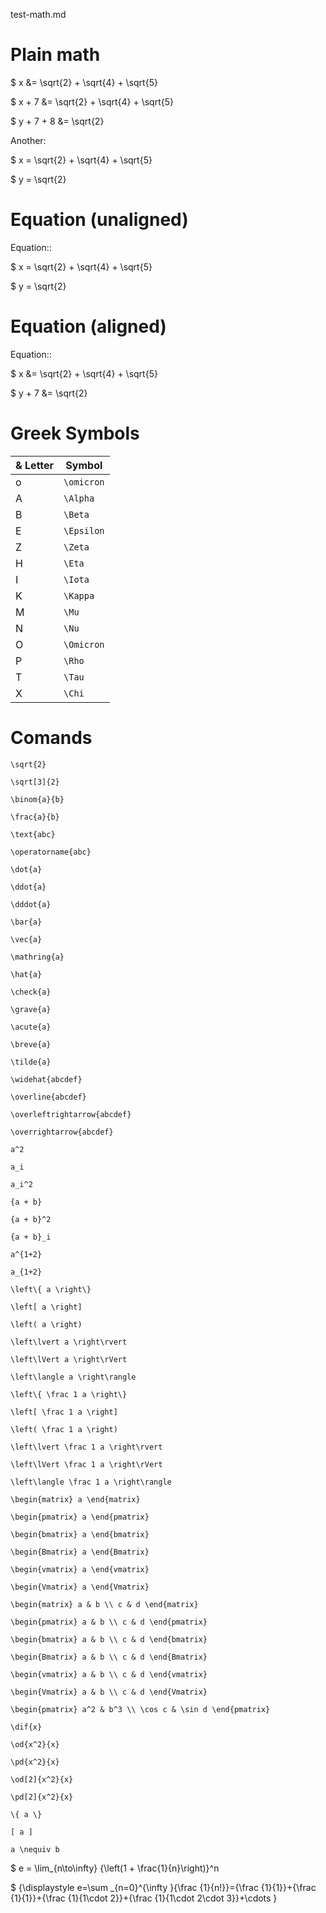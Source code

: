 test-math.md



# Plain math


$ x &= \sqrt{2} + \sqrt{4} + \sqrt{5}

$ x + 7 &= \sqrt{2} + \sqrt{4} + \sqrt{5}

$ y + 7 + 8 &= \sqrt{2} 

Another:

$ x = \sqrt{2} + \sqrt{4} + \sqrt{5}

$ y = \sqrt{2} 



# Equation (unaligned)

Equation::

$ x = \sqrt{2} + \sqrt{4} + \sqrt{5}

$ y = \sqrt{2} 


# Equation (aligned)

Equation::

$ x &= \sqrt{2} + \sqrt{4} + \sqrt{5}

$ y + 7 &= \sqrt{2} 




# Greek Symbols

& Letter|Symbol
  ------|-----------
   o    |``\omicron``
   A    |``\Alpha``
   B    |``\Beta``
   E    |``\Epsilon``
   Z    |``\Zeta``
   H    |``\Eta``
   I    |``\Iota``
   K    |``\Kappa``
   M    |``\Mu``
   N    |``\Nu``
   O    |``\Omicron``
   P    |``\Rho``
   T    |``\Tau``
   X    |``\Chi``



# Comands

``\sqrt{2}``

``\sqrt[3]{2}``

``\binom{a}{b}``

``\frac{a}{b}``

``\text{abc}``

``\operatorname{abc}``

``\dot{a}``

``\ddot{a}``

``\dddot{a}``

``\bar{a}``

``\vec{a}``

``\mathring{a}``

``\hat{a}``

``\check{a}``

``\grave{a}``

``\acute{a}``

``\breve{a}``

``\tilde{a}``

``\widehat{abcdef}``

``\overline{abcdef}``

``\overleftrightarrow{abcdef}``

``\overrightarrow{abcdef}``

``a^2``

``a_i``

``a_i^2``

``{a + b}``

``{a + b}^2``

``{a + b}_i``

``a^{1+2}``

``a_{1+2}``

``\left\{ a \right\}``

``\left[ a \right]``

``\left( a \right)``

``\left\lvert a \right\rvert``

``\left\lVert a \right\rVert``

``\left\langle a \right\rangle``

``\left\{ \frac 1 a \right\}``

``\left[ \frac 1 a \right]``

``\left( \frac 1 a \right)``

``\left\lvert \frac 1 a \right\rvert``

``\left\lVert \frac 1 a \right\rVert``

``\left\langle \frac 1 a \right\rangle``

``\begin{matrix} a \end{matrix}``

``\begin{pmatrix} a \end{pmatrix}``

``\begin{bmatrix} a \end{bmatrix}``

``\begin{Bmatrix} a \end{Bmatrix}``

``\begin{vmatrix} a \end{vmatrix}``

``\begin{Vmatrix} a \end{Vmatrix}``

``\begin{matrix} a & b \\ c & d \end{matrix}``

``\begin{pmatrix} a & b \\ c & d \end{pmatrix}``

``\begin{bmatrix} a & b \\ c & d \end{bmatrix}``

``\begin{Bmatrix} a & b \\ c & d \end{Bmatrix}``

``\begin{vmatrix} a & b \\ c & d \end{vmatrix}``

``\begin{Vmatrix} a & b \\ c & d \end{Vmatrix}``

``\begin{pmatrix} a^2 & b^3 \\ \cos c & \sin d \end{pmatrix}``

``\dif{x}``

``\od{x^2}{x}``

``\pd{x^2}{x}``

``\od[2]{x^2}{x}``

``\pd[2]{x^2}{x}``

``\{ a \}``

``[ a ]``

``a \nequiv b``

$ e = \lim_{n\to\infty} {\left(1 + \frac{1}{n}\right)}^n

$ {\displaystyle e=\sum _{n=0}^{\infty }{\frac {1}{n!}}={\frac {1}{1}}+{\frac {1}{1}}+{\frac {1}{1\cdot 2}}+{\frac {1}{1\cdot 2\cdot 3}}+\cdots }


